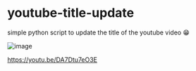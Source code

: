# youtube-title-update
simple python script to update the title of the youtube video 😁

![image](https://user-images.githubusercontent.com/62739618/236239646-9784cddc-25bc-46b0-91ba-bb33f3551748.png)

https://youtu.be/DA7Dtu7eO3E
